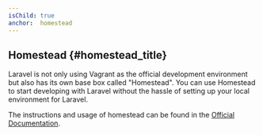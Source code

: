 ```yaml
---
isChild: true
anchor:  homestead
---
```


## Homestead {#homestead_title}

Laravel is not only using Vagrant as the official development environment but also has its own base box called "Homestead". 
You can use Homestead to start developing with Laravel without the hassle of setting up your local environment for Laravel.

The instructions and usage of homestead can be found in the [Official Documentation][homestead-docs].

[homestead-docs]: http://laravel.com/docs/5.0/homestead
